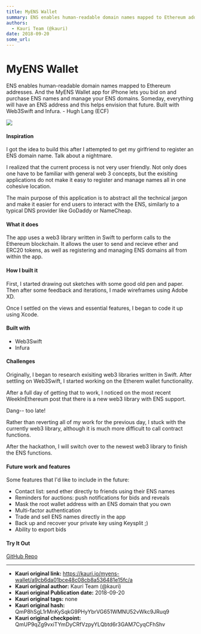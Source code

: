 ```yaml
---
title: MyENS Wallet
summary: ENS enables human-readable domain names mapped to Ethereum addresses. And the MyENS Wallet app for iPhone lets you bid on and purchase ENS names and manage your ENS domains. Someday, everything will have an ENS address and this helps envision that future. Built with Web3Swift and Infura. - Hugh Lang (ECF) Inspiration I got the idea to build this after I attempted to get my girlfriend to register an ENS domain name. Talk about a nightmare. I realized that the current process is not very user frie
authors:
  - Kauri Team (@kauri)
date: 2018-09-20
some_url: 
---
```


# MyENS Wallet


ENS enables human-readable domain names mapped to Ethereum addresses. And the MyENS Wallet app for iPhone lets you bid on and purchase ENS names and manage your ENS domains. Someday, everything will have an ENS address and this helps envision that future. Built with Web3Swift and Infura. - Hugh Lang (ECF)

![](https://ipfs.infura.io/ipfs/QmQyz81cUaTs4t2rsJwV9pUM1qENrofUfKBcbQ7UKi3qii)
#### Inspiration
I got the idea to build this after I attempted to get my girlfriend to register an ENS domain name. Talk about a nightmare.

I realized that the current process is not very user friendly. Not only does one have to be familiar with general web 3 concepts, but the exisiting applications do not make it easy to register and manage names all in one cohesive location.

The main purpose of this application is to abstract all the technical jargon and make it easier for end users to interact with the ENS, similarly to a typical DNS provider like GoDaddy or NameCheap.

#### What it does
The app uses a web3 library written in Swift to perform calls to the Ethereum blockchain. It allows the user to send and recieve ether and ERC20 tokens, as well as registering and managing ENS domains all from within the app.

#### How I built it
First, I started drawing out sketches with some good old pen and paper. Then after some feedback and iterations, I made wireframes using Adobe XD.

Once I settled on the views and essential features, I began to code it up using Xcode.

#### Built with
- Web3Swift
- Infura

#### Challenges
Originally, I began to research exisiting web3 libraries written in Swift. After settling on Web3Swift, I started working on the Etherem wallet functionality.

After a full day of getting that to work, I noticed on the most recent WeekInEthereum post that there is a new web3 library with ENS support.

Dang-- too late!

Rather than reverting all of my work for the previous day, I stuck with the currently web3 library, although it is much more difficult to call contract functions.

After the hackathon, I will switch over to the newest web3 library to finish the ENS functions.

#### Future work and features
Some features that I'd like to include in the future:

- Contact list: send ether directly to friends using their ENS names
- Reminders for auctions: push notifications for bids and reveals
- Mask the root wallet address with an ENS domain that you own
- Multi-factor authentication
- Trade and sell ENS names directly in the app
- Back up and recover your private key using Keysplit ;)
- Ability to export bids

#### Try It Out
[GitHub Repo](https://github.com/barrasso/enswallet)


---

- **Kauri original link:** https://kauri.io/myens-wallet/a9cb6da01bce48c08cb8a536481e15fc/a
- **Kauri original author:** Kauri Team (@kauri)
- **Kauri original Publication date:** 2018-09-20
- **Kauri original tags:** none
- **Kauri original hash:** QmP8hSgL1rMnKySqkG9PHyYbrVG651WMNU52vWkc9JRuq9
- **Kauri original checkpoint:** QmUP9qZg9vxiTYmDyCRfVzpyYLQbtd6r3GAM7CyqCFhShv



